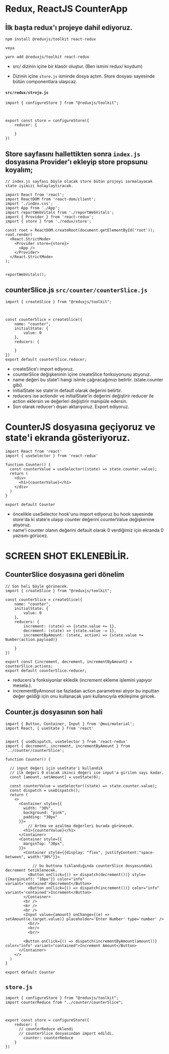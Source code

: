 # Redux, ReactJS CounterApp

## İlk başta redux'ı projeye dahil ediyoruz.

```
npm install @reduxjs/toolkit react-redux

veya

yarn add @reduxjs/toolkit react-redux
```

- src/ dizinin içine bir klasör oluştur. (Ben ismini redux/ koydum)

- Dizinin içine `store.js` isminde dosya açtım. Store dosyası sayesinde bütün componentlara ulaşıcaz.

#### `src/redux/stroje.js`
```
import { configureStore } from "@reduxjs/toolkit";



export const store = configureStore({
    reducer: {
        
    }
}) 
```

## Store sayfasını hallettikten sonra `index.js` dosyasına Provider'ı ekleyip store propsunu koyalım;

```
// index.js sayfası böyle olacak store bütün projeyi sarmalayacak state işimizi kolaylaştıracak.

import React from 'react';
import ReactDOM from 'react-dom/client';
import './index.css';
import App from './App';
import reportWebVitals from './reportWebVitals';
import { Provider } from 'react-redux';
import { store } from './redux/store';

const root = ReactDOM.createRoot(document.getElementById('root'));
root.render(
  <React.StrictMode>
    <Provider store={store}>
      <App />
    </Provider>
  </React.StrictMode>
);


reportWebVitals();
```

## counterSlice.js `src/counter/counterSlice.js`

```
import { createSlice } from "@reduxjs/toolkit";



const counterSlice = createSlice({
    name: "counter",
    initialState: {
        value: 0
    },
    reducers: {
        
    }
})
export default counterSlice.reducer;
```
- createSlice'ı import ediyoruz.
- counterSlice değişkeninin içine createSlice  fonksiyonunu atıyoruz.
- name değeri bu state'i hangi isimle çağıracağımızı belirtir. (state.counter gibi).
- initialState ise state'in default olarak değerini belirtir.
- reducers ise actiondır ve initialState'in değerini değiştirir reducer ile action eklersin ve değerleri değiştirir manipüle edersin.
- Son olarak reducer'ı dışarı aktarıyoruz. Export ediyoruz.

# CounterJS dosyasına geçiyoruz ve state'i ekranda gösteriyoruz.
```
import React from 'react'
import { useSelector } from 'react-redux'

function Counter() {
  const counterValue = useSelector((state) => state.counter.value);
  return (
    <div>
      <h1>{counterValue}</h1>
    </div>
  )
}

export default Counter
```
- öncelikle useSelector hook'unu import ediyoruz bu hook sayesinde store'da ki state'e ulaşıp counter değerini counterValue değişkenine atıyoruz.
- name'i counter olanın değerini default olarak 0 verdiğimiz için ekranda 0 yazısını görücez.
# SCREEN SHOT EKLENEBİLİR.

## CounterSlice dosyasına geri dönelim

```
// Son hali böyle görünecek.
import { createSlice } from "@reduxjs/toolkit";

const counterSlice = createSlice({
    name: "counter",
    initialState: {
        value: 0
    },
    reducers: {
        increment: (state) => {state.value += 1},
        decrement: (state) => {state.value -= 1},
        incrementByAmount: (state, action) => {state.value += Number(action.payload)} 
        
    }
})

export const {increment, decrement, incrementByAmount} = counterSlice.actions;
export default counterSlice.reducer;
```
- reducers'a fonksiyonlar ekledik (increment ekleme işlemini yapıyor mesela.).
- incrementByAmonut ise fazladan action parametresi alıyor bu inputtan değer geldiği için onu kullanacak yani kullanıcıyıla etkileşime giricek.

## Counter.js dosyasının son hali
```
import { Button, Container, Input } from '@mui/material';
import React, { useState } from 'react'


import { useDispatch, useSelector } from 'react-redux'
import { decrement, increment, incrementByAmount } from '../counter/counterSlice';

function Counter() {

  // input değeri için useState'i kullandık
  // ilk değeri 0 olacak ikinci değeri ise input'a girilen sayı kadar.
  const [amount, setAmount] = useState(0);

  const counterValue = useSelector((state) => state.counter.value);
  const dispatch = useDispatch();
  return (
    <>
      <Container style={{
        width: "30%",
        background: "pink",
        padding: "30px"
      }}>
          // Artma ve azaltma değerleri burada görünecek.
        <h1>{counterValue}</h1>
      </Container>
      <Container style={{
        marginTop: "30px",
      }}>
        <Container style={{display: "flex", justifyContent:"space-between", width:"30%"}}>

            // bu buttona tıklandığında counterSlice dosyasındaki decrement tetiklenecek.
          <Button onClick={() => dispatch(decrement())} style={{marginLeft: "10px"}} color="info" variant='contained'>Decrement</Button>
          <Button onClick={() => dispatch(increment())} color="info" variant='contained'>Increment</Button>
        </Container>
        <br />
        <br />
        <br />
        <Input value={amount} onChange={(e) => setAmount(e.target.value)} placeholder='Enter Number' type='number' />
          <br/>
          <br/>
          <br/>
          
        <Button onClick={() => dispatch(incrementByAmount(amount))} color="info" variant="contained">Increment Amount</Button>
      </Container>
    </>
  )
}

export default Counter
```

## `store.js`
```
import { configureStore } from "@reduxjs/toolkit";
import counterReduce from "../counter/counterSlice";



export const store = configureStore({
    reducer: {
      // counterReduce eklendi
      // counterSlice dosyasından import edildi.
        counter: counterReduce        
    }
}) 
```

